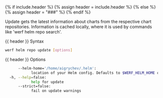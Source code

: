{% if include.header %}
{% assign header = include.header %}
{% else %}
{% assign header = "###" %}
{% endif %}

Update gets the latest information about charts from the respective chart repositories.
Information is cached locally, where it is used by commands like 'werf helm repo search'.


{{ header }} Syntax

```bash
werf helm repo update [options]
```

{{ header }} Options

```bash
      --helm-home='/home/aigrychev/.helm':
            location of your Helm config. Defaults to $WERF_HELM_HOME or $HELM_HOME
  -h, --help=false:
            help for update
      --strict=false:
            fail on update warnings
```


